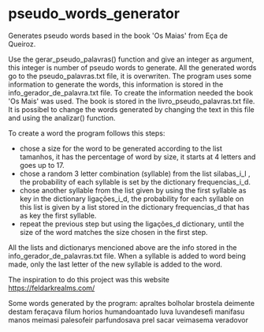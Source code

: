 # pseudo_words_generator
Generates pseudo words based in the book 'Os Maias' from Eça de Queiroz. 

Use the gerar_pseudo_palavras() function and give an integer as argument, this integer is number of pseudo words to generate. All the generated words go to the 
pseudo_palavras.txt file, it is overwriten. The program uses some information to generate the words, this information is stored in the info_gerador_de_palavra.txt file.
To create the information needed the book 'Os Mais' was used. The book is stored in the livro_pseudo_palavras.txt file. It is possibel to change the words generated by
changing the text in this file and using the analizar() function. 

To create a word the program follows this steps:
- chose a size for the word to be generated according to the list tamanhos, it has the percentage of word by size, it starts at 4 letters and goes up to 17.
- chose a random 3 letter combination (syllable) from the list silabas_i_l , the probability of each syllable is set by the dictionary frequencias_i_d.
- chose another syllable from the list given by using the first syllable as key in the dictionary ligações_i_d, the probability
for each syllable on this list is given by a list stored in the dictionary frequencias_d that has as key the first syllable.
- repeat the previous step but using the ligações_d dictionary, until the size of the word matches the size chosen in the first step.

All the lists and dictionarys mencioned above are the info stored in the info_gerador_de_palavras.txt file.
When a syllable is added to word being made, only the last letter of the new syllable is added to the word. 

The inspiration to do this project was this website https://feldarkrealms.com/

Some words generated by the program:
apraltes bolholar brostela deimente destam feraçava filum horios humandoantado luva luvandesefi manifasu manos meimasi palesofeir parfundosava prel sacar veimasema veradovor
